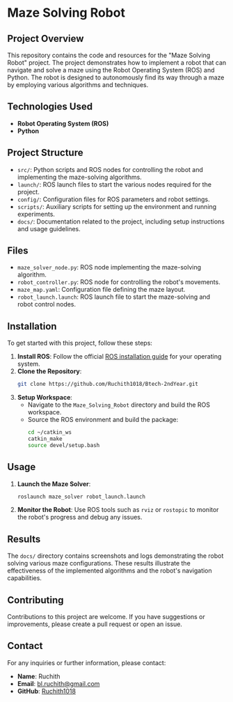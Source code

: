 # Maze Solving Robot

## Project Overview

This repository contains the code and resources for the "Maze Solving Robot" project. The project demonstrates how to implement a robot that can navigate and solve a maze using the Robot Operating System (ROS) and Python. The robot is designed to autonomously find its way through a maze by employing various algorithms and techniques.

## Technologies Used

- **Robot Operating System (ROS)**
- **Python**

## Project Structure

- `src/`: Python scripts and ROS nodes for controlling the robot and implementing the maze-solving algorithms.
- `launch/`: ROS launch files to start the various nodes required for the project.
- `config/`: Configuration files for ROS parameters and robot settings.
- `scripts/`: Auxiliary scripts for setting up the environment and running experiments.
- `docs/`: Documentation related to the project, including setup instructions and usage guidelines.

## Files

- `maze_solver_node.py`: ROS node implementing the maze-solving algorithm.
- `robot_controller.py`: ROS node for controlling the robot's movements.
- `maze_map.yaml`: Configuration file defining the maze layout.
- `robot_launch.launch`: ROS launch file to start the maze-solving and robot control nodes.

## Installation

To get started with this project, follow these steps:

1. **Install ROS**: Follow the official [ROS installation guide](http://wiki.ros.org/ROS/Installation) for your operating system.
2. **Clone the Repository**: 
    ```bash
    git clone https://github.com/Ruchith1018/Btech-2ndYear.git
    ```
3. **Setup Workspace**:
    - Navigate to the `Maze_Solving_Robot` directory and build the ROS workspace.
    - Source the ROS environment and build the package:
      ```bash
      cd ~/catkin_ws
      catkin_make
      source devel/setup.bash
      ```

## Usage

1. **Launch the Maze Solver**:
    ```bash
    roslaunch maze_solver robot_launch.launch
    ```
2. **Monitor the Robot**: Use ROS tools such as `rviz` or `rostopic` to monitor the robot's progress and debug any issues.

## Results

The `docs/` directory contains screenshots and logs demonstrating the robot solving various maze configurations. These results illustrate the effectiveness of the implemented algorithms and the robot's navigation capabilities.

## Contributing

Contributions to this project are welcome. If you have suggestions or improvements, please create a pull request or open an issue.

## Contact

For any inquiries or further information, please contact:

- **Name**: Ruchith
- **Email**: bl.ruchith@gmail.com
- **GitHub**: [Ruchith1018](https://github.com/Ruchith1018)



